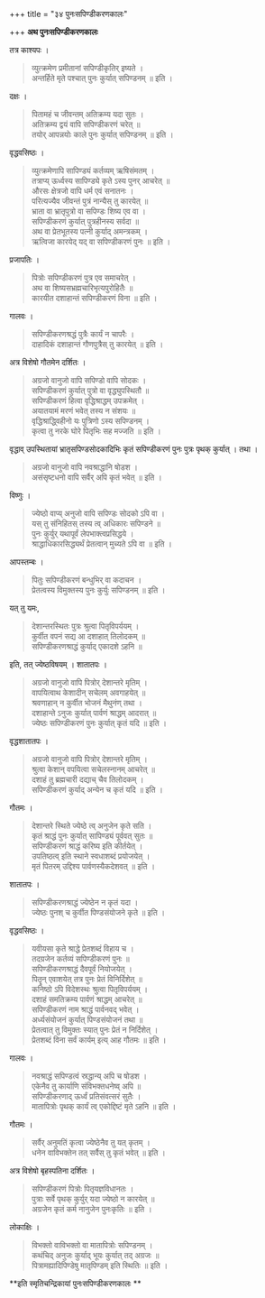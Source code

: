 +++
title = "३४ पुनःसपिण्डीकरणकालः"

+++
**अथ पुनःसपिण्डीकरणकालः**

तत्र काश्यपः ।

> व्युत्क्रमेण प्रमीतानां सपिण्डीकृतिर् इष्यते ।  
> अन्तर्हिते मृते पश्चात् पुनः कुर्यात् सपिण्डनम् ॥ इति ।

दक्षः ।

> पितामहं च जीवन्तम् अतिक्रम्य यदा सुतः ।  
> अतिक्रम्य द्वयं वापि सपिण्डीकरणं चरेत् ॥  
> तयोर् आपन्नयोः काले पुनः कुर्यात् सपिण्डनम् ॥ इति ।

वृद्धवसिष्ठः ।

> व्युत्क्रमेणापि सापिण्ड्यं कर्तव्यम् ऋषिसंमतम् ।  
> तत्राप्य् ऊर्ध्वस्य सापिण्ड्ये कृते ऽस्य पुनर् आचरेत् ॥  
> औरसः क्षेत्रजो वापि धर्म एवं सनातनः ।  
> परित्यज्यैव जीवन्तं पुत्रं नान्यैस् तु कारयेत् ॥   
> भ्राता वा भ्रातृपुत्रो वा सपिण्डः शिष्य एव वा ।  
> सपिण्डीकरणं कुर्यात् पुत्रहीनस्य सर्वदा ॥  
> अथ वा प्रेतभूतस्य पत्नी कुर्याद् अमन्त्रकम् ।  
> ऋत्विजा कारयेद् यद् वा सपिण्डीकरणं पुनः ॥ इति ।

प्रजापतिः ।

> पित्रोः सपिण्डीकरणं पुत्र एव समाचरेत् ।  
> अथ वा शिष्यसभ्रह्मचारिभृत्यपुरोहितैः ॥  
> कारयीत दशाहान्तं सपिण्डीकरणं विना ॥ इति ।

गालवः ।

> सपिण्डीकरणश्रद्धं पुत्रैः कार्यं न चापरैः ।  
> दाहादिकं दशाहान्तं गौणपुत्रैस् तु कारयेत् ॥ इति ।

अत्र विशेषो गौतमेन दर्शितः ।

> अग्रजो वानुजो वापि सपिण्डो वापि सोदकः ।  
> सपिण्डीकरणं कुर्यात् पुत्रो वा वृद्ध्युपस्थितौ ॥  
> सपिण्डीकरणं हित्वा वृद्धिश्राद्धम् उपक्रमेत् ।  
> अयातयामं मरणं भवेत् तस्य न संशयः ॥  
> वृद्धिश्राद्ध्विहीनो यः पुत्रिणो ऽस्य सपिण्डनम् ।  
> कृत्वा तु नरके घोरे पितृभिः सह मज्जति ॥ इति ।

वृद्धाव् उपस्थितायां भ्रातृसपिण्डसोदकादिभिः कृतं सपिण्डीकरणं पुनः पुत्रः पृथक् कुर्यात् । तथा ।

> अग्रजो वानुजो वापि नवश्राद्धानि षोडश ।  
> असंसृष्टधनो वापि सर्वैर् अपि कृतं भवेत् ॥ इति ।

विष्णुः ।

> ज्येष्ठो वाप्य् अनुजो वापि सपिण्डः सोदको ऽपि वा ।  
> यस् तु संनिहितस् तस्य त्व् अधिकारः सपिण्डने ॥  
> पुनः कुर्युर् यथापूर्वं लेपभाक्त्वप्रसिद्धये ।  
> श्राद्धाधिकारसिद्ध्यर्थं प्रेतत्वान् मुच्यते ऽपि वा ॥ इति ।

आपस्तम्बः ।

> पितुः सपिण्डीकरणं बन्धुभिर् वा कदाचन ।  
> प्रेतत्वस्य विमुक्तस्य पुनः कुर्युः सपिण्डनम् ॥ इति ।

यत् तु यमः,

> देशान्तरस्थितः पुत्रः श्रुत्वा पितृविपर्ययम् ।  
> कुर्वीत वपनं सद्य आ दशाहात् तिलोदकम् ॥  
> सपिण्डीकरणश्राद्धं कुर्याद् एकादशे ऽहनि ॥

इति, तत् ज्येष्ठविषयम् । शातातपः ।

> अग्रजो वानुजो वापि पित्रोर् देशान्तरे मृतिम् ।  
> वापयित्वाथ केशादीन् सचेलम् अवगाहयेत् ॥  
> श्रवणाहान् न कुर्वीत भोजनं मैथुनंण् तथा ।  
> दशाहान्ते ऽनुजः कुर्यात् पार्वणं श्राद्धम् आदरात् ॥  
> ज्येष्ठः सपिण्डीकरणं पुनः कुर्यात् कृतं यदि ॥ इति ।

वृद्धशातातपः ।

> अग्रजो वानुजो वापि पित्रोर् देशान्तरे मृतिम् ।  
> श्रुत्वा केशान् वपयित्वा सचेलस्नानम् आचरेत् ॥  
> दशाहं तु ब्रह्मचारी दद्याच् चैव तिलोदकम् ।  
> सपिण्डीकरणं कुर्याद् अन्येन च कृतं यदि ॥ इति ।

गौतमः ।

> देशान्तरे स्थिते ज्येष्ठे त्व् अनुजेन कृते सति ।  
> कृतं श्राद्धं पुनः कुर्यात् सापिण्ड्यं पूर्ववत् सुतः ॥  
> सपिण्डीकरणं श्राद्धं करिष्य इति कीर्तयेत् ।  
> उपतिष्ठत्व् इति स्थाने स्वधाशब्दं प्रयोजयेत् ।  
> मृतं पितरम् उद्दिश्य पार्वणस्यैकदेशवत् ॥ इति ।

शातातपः ।

> सपिण्डीकरणश्राद्धं ज्येष्ठेन न कृतं यदा ।  
> ज्येष्ठः पुनश् च कुर्वीत पिण्डसंयोजने कृते ॥ इति ।

वृद्धवसिष्ठः ।

> यवीयसा कृते श्राद्धे प्रेतशब्दं विहाय च ।  
> तदग्रजेन कर्तव्यं सपिण्डीकरणं पुनः ॥  
> सपिण्डीकरणश्राद्धं दैवपूर्वं नियोजयेत् ।  
> पितॄन् एवाशयेत् तत्र पुनः प्रेतं विनिर्दिशेत् ॥  
> कनिष्ठो ऽपि विदेशस्थः श्रुत्वा पितृविपर्ययम् ।  
> दशाहं समतिक्रम्य पार्वणं श्राद्धम् आचरेत् ॥  
> सपिण्डीकरणं नाम श्राद्धं पार्वनवद् भवेत् ।  
> अर्ध्यसंयोजनं कुर्यात् पिण्डसंयोजनं तथा ॥  
> प्रेतत्वात् तु विमुक्तः स्यात् पुनः प्रेतं न निर्दिशेत् ।  
> प्रेतशब्दं विना सर्वं कार्यम् इत्य् आह गौतमः ॥ इति ।

गालवः ।

> नवश्राद्धं सपिण्डत्वं स्रद्धान्य् अपि च षोडश ।  
> एकेनैव तु कार्याणि संविभक्तधनेष्व् अपि ॥  
> सपिण्डीकरणाद् ऊर्ध्वं प्रतिसंवत्सरं सुतैः ।  
> मातापित्रोः पृथक् कार्यं त्व् एकोद्दिष्टं मृते ऽहनि ॥ इति ।

गौतमः ।

> सर्वैर् अनुमतिं कृत्वा ज्येष्ठेनैव तु यत् कृतम् ।  
> धनेन वाविभक्तेन तत् सर्वैस् तु कृतं भवेत् ॥ इति ।

अत्र विशेषो बृहस्पतिना दर्शितः ।

> सपिण्डीकरणं पित्रोः पितृयज्ञविधानतः ।  
> पुत्राः सर्वे पृथक् कुर्युर् यदा ज्येष्ठो न कारयेत् ॥  
> अग्रजेन कृतं कर्म नानुजेन पुनःकृतिः ॥ इति ।

लोकाक्षिः ।

> विभक्तो वाविभक्तो वा मातापित्रोः सपिण्डनम् ।  
> कथंचिद् अनुजः कुर्याद् भूयः कुर्यात् तद् अग्रजः ॥  
> पित्रामह्यादिपिण्डेषु मातृपिण्डम् इति स्थितिः ॥ इति ।

**इति स्मृतिचन्द्रिकायां पुनःसपिण्डीकरणकालः **

